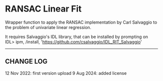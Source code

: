 # RANSAC Linear Fit
Wrapper function to apply the RANSAC implementation by Carl Salvaggio to the problem of univariate linear regression.

It requires Salvaggio's IDL library, that can be installed by prompting on IDL>
  ipm, /install, 'https://github.com/csalvaggio/IDL_RIT_Salvaggio'




--------------------------------
CHANGE LOG
--------------------------------
12 Nov 2022: first version upload
 9 Aug 2024: added license
